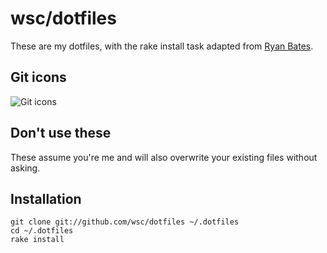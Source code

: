 # wsc/dotfiles

These are my dotfiles, with the rake install task adapted from [Ryan Bates](http://github.com/rbates/dotfiles).

## Git icons
![Git icons](http://dl.dropbox.com/u/5434521/img/git-shell-dinguses.png)

## Don't use these

These assume you're me and will also overwrite your existing files without asking.

## Installation

    git clone git://github.com/wsc/dotfiles ~/.dotfiles
    cd ~/.dotfiles
    rake install
